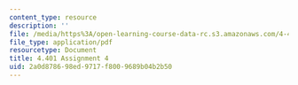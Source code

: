 ```yaml
---
content_type: resource
description: ''
file: /media/https%3A/open-learning-course-data-rc.s3.amazonaws.com/4-401-environmental-technologies-in-buildings-fall-2018/2a0d878698ed9717f8009689b04b2b50_MIT4_401f18_assignment4.pdf
file_type: application/pdf
resourcetype: Document
title: 4.401 Assignment 4
uid: 2a0d8786-98ed-9717-f800-9689b04b2b50
---
```

